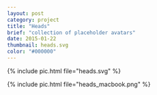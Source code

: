 ```yaml
---
layout: post
category: project
title: "Heads"
brief: "collection of placeholder avatars"
date: 2015-01-22
thumbnail: heads.svg
color: "#000000"
---
```


{% include pic.html file="heads.svg" %}

{% include pic.html file="heads_macbook.png" %}
